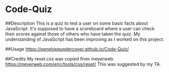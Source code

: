 # Code-Quiz

##Description
This is a quiz to test a user on some basic facts about JavaScript.
It's supposed to have a scoreboard where a user can check their scores against those of others who have taken the quiz.
My understanding of JavaScript has been improving as I worked on this project. 

##Usage
https://penelopeundercover.github.io/Code-Quiz/

##Credits
My reset.css was copied from meyerweb: https://meyerweb.com/eric/tools/css/reset/
This was suggested by my TA.